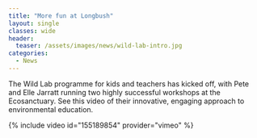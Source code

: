 ```yaml
---
title: "More fun at Longbush"
layout: single
classes: wide
header:
  teaser: /assets/images/news/wild-lab-intro.jpg
categories:
  - News
---
```


The Wild Lab programme for kids and teachers has kicked off, with Pete and Elle Jarratt running two highly successful workshops at the Ecosanctuary. See this video of their innovative, engaging approach to environmental education.

{% include video id="155189854" provider="vimeo" %}
